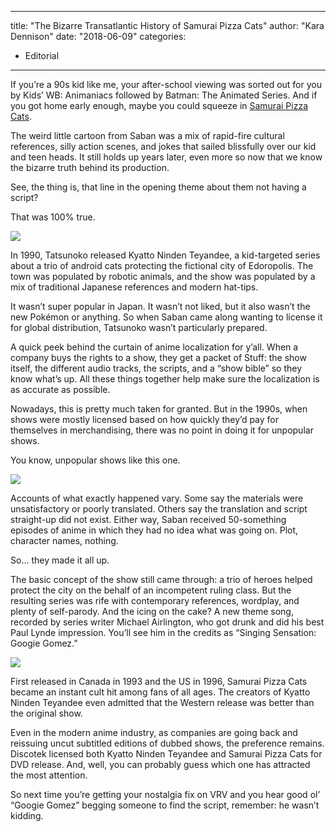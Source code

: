 
---
title: "The Bizarre Transatlantic History of Samurai Pizza Cats"
author: "Kara Dennison"
date: "2018-06-09"
categories:
- Editorial
---

If you’re a 90s kid like me, your after-school viewing was sorted out for you by Kids’ WB: Animaniacs followed by Batman: The Animated Series. And if you got home early enough, maybe you could squeeze in [Samurai Pizza Cats](https://vrv.co/series/GYE5KDZPR/Samurai-Pizza-Cats).

The weird little cartoon from Saban was a mix of rapid-fire cultural references, silly action scenes, and jokes that sailed blissfully over our kid and teen heads. It still holds up years later, even more so now that we know the bizarre truth behind its production.

See, the thing is, that line in the opening theme about them not having a script? 

That was 100% true.

![](https://i1.wp.com/vrvblog.co/wp-content/uploads/2018/09/image2.jpg?resize=600%2C337&#038;ssl=1)

In 1990, Tatsunoko released Kyatto Ninden Teyandee, a kid-targeted series about a trio of android cats protecting the fictional city of Edoropolis. The town was populated by robotic animals, and the show was populated by a mix of traditional Japanese references and modern hat-tips.

It wasn’t super popular in Japan. It wasn’t not liked, but it also wasn’t the new Pokémon or anything. So when Saban came along wanting to license it for global distribution, Tatsunoko wasn’t particularly prepared.

A quick peek behind the curtain of anime localization for y’all. When a company buys the rights to a show, they get a packet of Stuff: the show itself, the different audio tracks, the scripts, and a “show bible” so they know what’s up. All these things together help make sure the localization is as accurate as possible. 

Nowadays, this is pretty much taken for granted. But in the 1990s, when shows were mostly licensed based on how quickly they’d pay for themselves in merchandising, there was no point in doing it for unpopular shows.

You know, unpopular shows like this one.

![](https://i2.wp.com/vrvblog.co/wp-content/uploads/2018/09/image1-2-1024x576.jpg?resize=1024%2C576&#038;ssl=1)

Accounts of what exactly happened vary. Some say the materials were unsatisfactory or poorly translated. Others say the translation and script straight-up did not exist. Either way, Saban received 50-something episodes of anime in which they had no idea what was going on. Plot, character names, nothing.

So… they made it all up.

The basic concept of the show still came through: a trio of heroes helped protect the city on the behalf of an incompetent ruling class. But the resulting series was rife with contemporary references, wordplay, and plenty of self-parody. And the icing on the cake? A new theme song, recorded by series writer Michael Airlington, who got drunk and did his best Paul Lynde impression. You’ll see him in the credits as “Singing Sensation: Googie Gomez.”

![](https://i1.wp.com/vrvblog.co/wp-content/uploads/2018/09/image4-1024x533.jpg?resize=1024%2C533&#038;ssl=1)

First released in Canada in 1993 and the US in 1996, Samurai Pizza Cats became an instant cult hit among fans of all ages. The creators of Kyatto Ninden Teyandee even admitted that the Western release was better than the original show.

Even in the modern anime industry, as companies are going back and reissuing uncut subtitled editions of dubbed shows, the preference remains. Discotek licensed both Kyatto Ninden Teyandee and Samurai Pizza Cats for DVD release. And, well, you can probably guess which one has attracted the most attention.

So next time you’re getting your nostalgia fix on VRV and you hear good ol’ “Googie Gomez” begging someone to find the script, remember: he wasn’t kidding.
